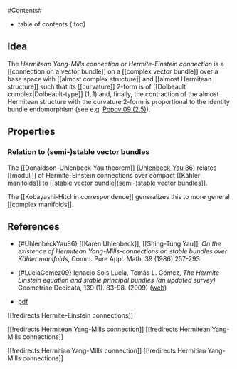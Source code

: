 
#Contents#
* table of contents
{:toc}

## Idea

The _Hermitean Yang-Mills connection_ or _Hermite-Einstein connection_ is a [[connection on a vector bundle]] on a [[complex vector bundle]] over a base space with [[almost complex structure]] and [[almost Hermitean structure]] such that its [[curvature]] 2-form is of [[Dolbeault complex|Dolbeault-type]] $(1,1)$  and,  finally, the contraction of the almost Hermitean structure with the curvature 2-form is proportional to the identity bundle endomorphism (see e.g. [Popov 09 (2.5)](http://arxiv.org/abs/0907.0106v2)).

## Properties

### Relation to (semi-)stable vector bundles

The [[Donaldson-Uhlenbeck-Yau theorem]] ([Uhlenbeck-Yau 86](UhlenbeckYau86)) relates [[moduli]] of Hermite-Einstein connections over compact [[Kähler manifolds]] to [[stable vector bundle|(semi-)stable vector bundles]].

The [[Kobayashi-Hitchin correspondence]] generalizes this to more general [[complex manifolds]].

## References

* {#UhlenbeckYau86} [[Karen Uhlenbeck]], [[Shing-Tung Yau]], _On the existence of Hermitean Yang-Mills-connections on stable bundles over K&#228;hler manifolds_, Comm. Pure Appl. Math. 39 (1986)  257-293


* {#LuciaGomez09} Ignacio Sols Luc&#237;a, Tom&#225;s L. G&#243;mez, _The Hermite-Einstein equation and stable principal bundles (an updated survey)_ Geometriae Dedicata, 139 (1). 83-98. (2009) ([web](eprints.ucm.es/20127/)) 
 

* [pdf](http://www.math.mcgill.ca/bsmith/Notes.pdf)

[[!redirects Hermite-Einstein connections]]

[[!redirects Hermitean Yang-Mills connection]]
[[!redirects Hermitean Yang-Mills connections]]

[[!redirects Hermitian Yang-Mills connection]]
[[!redirects Hermitian Yang-Mills connections]]